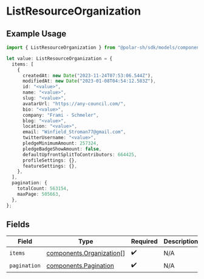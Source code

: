 # ListResourceOrganization

## Example Usage

```typescript
import { ListResourceOrganization } from "@polar-sh/sdk/models/components";

let value: ListResourceOrganization = {
  items: [
    {
      createdAt: new Date("2023-11-24T07:53:06.544Z"),
      modifiedAt: new Date("2023-01-08T04:54:12.583Z"),
      id: "<value>",
      name: "<value>",
      slug: "<value>",
      avatarUrl: "https://any-council.com/",
      bio: "<value>",
      company: "Frami - Schmeler",
      blog: "<value>",
      location: "<value>",
      email: "Winfield_Stroman77@gmail.com",
      twitterUsername: "<value>",
      pledgeMinimumAmount: 257324,
      pledgeBadgeShowAmount: false,
      defaultUpfrontSplitToContributors: 664425,
      profileSettings: {},
      featureSettings: {},
    },
  ],
  pagination: {
    totalCount: 563154,
    maxPage: 505663,
  },
};
```

## Fields

| Field                                                                | Type                                                                 | Required                                                             | Description                                                          |
| -------------------------------------------------------------------- | -------------------------------------------------------------------- | -------------------------------------------------------------------- | -------------------------------------------------------------------- |
| `items`                                                              | [components.Organization](../../models/components/organization.md)[] | :heavy_check_mark:                                                   | N/A                                                                  |
| `pagination`                                                         | [components.Pagination](../../models/components/pagination.md)       | :heavy_check_mark:                                                   | N/A                                                                  |